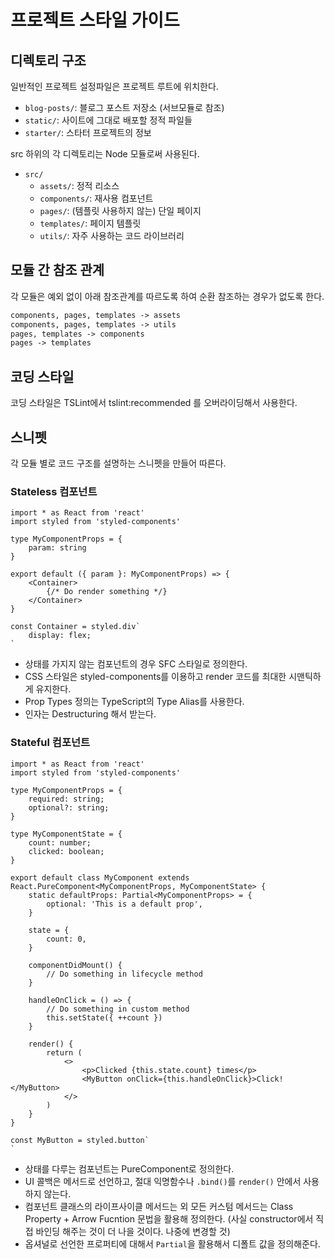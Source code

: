 # 프로젝트 스타일 가이드

## 디렉토리 구조

일반적인 프로젝트 설정파일은 프로젝트 루트에 위치한다.

- `blog-posts/`: 블로그 포스트 저장소 (서브모듈로 참조)
- `static/`: 사이트에 그대로 배포할 정적 파일들
- `starter/`: 스타터 프로젝트의 정보

src 하위의 각 디렉토리는 Node 모듈로써 사용된다.

- `src/`
  - `assets/`: 정적 리소스
  - `components/`: 재사용 컴포넌트
  - `pages/`: (템플릿 사용하지 않는) 단일 페이지
  - `templates/`: 페이지 템플릿
  - `utils/`: 자주 사용하는 코드 라이브러리

## 모듈 간 참조 관계

각 모듈은 예외 없이 아래 참조관계를 따르도록 하여 순환 참조하는 경우가 없도록 한다.

```txt
components, pages, templates -> assets
components, pages, templates -> utils
pages, templates -> components
pages -> templates
```

## 코딩 스타일

코딩 스타일은 TSLint에서 tslint:recommended 를 오버라이딩해서 사용한다.

## 스니펫

각 모듈 별로 코드 구조를 설명하는 스니펫을 만들어 따른다.

### Stateless 컴포넌트

```tsx
import * as React from 'react'
import styled from 'styled-components'

type MyComponentProps = {
    param: string
}

export default ({ param }: MyComponentProps) => {
    <Container>
        {/* Do render something */}
    </Container>
}

const Container = styled.div`
    display: flex;
`
```

- 상태를 가지지 않는 컴포넌트의 경우 SFC 스타일로 정의한다.
- CSS 스타일은 styled-components를 이용하고 render 코드를 최대한 시맨틱하게 유지한다.
- Prop Types 정의는 TypeScript의 Type Alias를 사용한다.
- 인자는 Destructuring 해서 받는다.

### Stateful 컴포넌트

```tsx
import * as React from 'react'
import styled from 'styled-components'

type MyComponentProps = {
    required: string;
    optional?: string;
}

type MyComponentState = {
    count: number;
    clicked: boolean;
}

export default class MyComponent extends React.PureComponent<MyComponentProps, MyComponentState> {
    static defaultProps: Partial<MyComponentProps> = {
        optional: 'This is a default prop',
    }

    state = {
        count: 0,
    }

    componentDidMount() {
        // Do something in lifecycle method
    }

    handleOnClick = () => {
        // Do something in custom method
        this.setState({ ++count })
    }

    render() {
        return (
            <>
                <p>Clicked {this.state.count} times</p>
                <MyButton onClick={this.handleOnClick}>Click!</MyButton>
            </>
        )
    }
}

const MyButton = styled.button`
`
```

- 상태를 다루는 컴포넌트는 PureComponent로 정의한다.
- UI 콜백은 메서드로 선언하고, 절대 익명함수나 `.bind()`를 `render()` 안에서 사용하지 않는다.
- 컴포넌트 클래스의 라이프사이클 메서드는 외 모든 커스텀 메서드는 Class Property + Arrow Fucntion 문법을 활용해 정의한다. (사실 constructor에서 직접 바인딩 해주는 것이 더 나을 것이다. 나중에 변경할 것)
- 옵셔널로 선언한 프로퍼티에 대해서 `Partial`을 활용해서 디폴트 값을 정의해준다.
